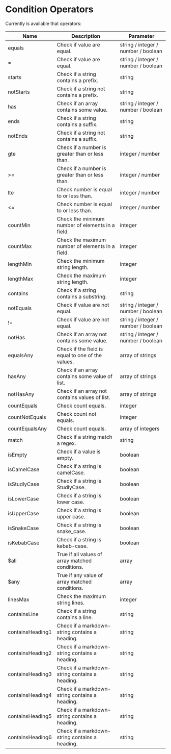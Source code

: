 # Condition Operators

Currently is available that operators:

| Name | Description | Parameter |
|------| ------------ | ----------- |
| equals | Check if value are equal. | string / integer / number / boolean |
| = | Check if value are equal. | string / integer / number / boolean |
| starts | Check if a string contains a prefix. | string |
| notStarts | Check if a string not contains a prefix. | string |
| has | Check if an array contains some value. | string / integer / number / boolean |
| ends | Check if a string contains a suffix. | string |
| notEnds | Check if a string not contains a suffix. | string |
| gte | Check if a number is greater than or less than. | integer / number |
| &gt;= | Check if a number is greater than or less than. | integer / number |
| lte | Check number is equal to or less than. | integer / number |
| &lt;= | Check number is equal to or less than. | integer / number |
| countMin | Check the minimum number of elements in a field. | integer |
| countMax | Check the maximum number of elements in a field. | integer |
| lengthMin | Check the minimum string length. | integer |
| lengthMax | Check the maximum string length. | integer |
| contains | Check if a string contains a substring. | string |
| notEquals | Check if value are not equal. | string / integer / number / boolean |
| != | Check if value are not equal. | string / integer / number / boolean |
| notHas | Check if an array not contains some value. | string / integer / number / boolean |
| equalsAny | Check if the field is equal to one of the values. | array of strings |
| hasAny | Check if an array contains some value of list. | array of strings |
| notHasAny | Check if an array not contains values of list. | array of strings |
| countEquals | Check count equals. | integer |
| countNotEquals | Check count not equals. | integer |
| countEqualsAny | Check count equals. | array of integers |
| match | Check if a string match a regex. | string |
| isEmpty | Check if a value is empty. | boolean |
| isCamelCase | Check if a string is camelCase. | boolean |
| isStudlyCase | Check if a string is StudlyCase. | boolean |
| isLowerCase | Check if a string is lower case. | boolean |
| isUpperCase | Check if a string is upper case. | boolean |
| isSnakeCase | Check if a string is snake_case. | boolean |
| isKebabCase | Check if a string is kebab-case. | boolean |
| $all | True if all values of array matched conditions. | array |
| $any | True if any value of array matched conditions. | array |
| linesMax | Check the maximum string lines. | integer |
| containsLine | Check if a string contains a line. | string |
| containsHeading1 | Check if a markdown-string contains a heading. | string |
| containsHeading2 | Check if a markdown-string contains a heading. | string |
| containsHeading3 | Check if a markdown-string contains a heading. | string |
| containsHeading4 | Check if a markdown-string contains a heading. | string |
| containsHeading5 | Check if a markdown-string contains a heading. | string |
| containsHeading6 | Check if a markdown-string contains a heading. | string |

